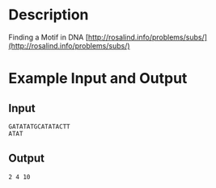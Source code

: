 Description
===========

Finding a Motif in DNA [http://rosalind.info/problems/subs/](http://rosalind.info/problems/subs/)

Example Input and Output
========================

Input
-----

    GATATATGCATATACTT
    ATAT

Output
------

    2 4 10

